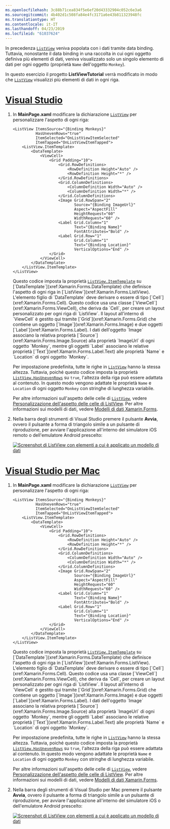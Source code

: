 ```yaml
---
ms.openlocfilehash: 3c88b71cea834f5e6ef20d43332904c052c6e3a6
ms.sourcegitcommit: 4b402d1c508fa84e4fc3171a6e43b811323948fc
ms.translationtype: HT
ms.contentlocale: it-IT
ms.lasthandoff: 04/23/2019
ms.locfileid: "61037624"
---
```

In precedenza [`ListView`](xref:Xamarin.Forms.ListView) veniva popolata con i dati tramite data binding. Tuttavia, nonostante il data binding in una raccolta in cui ogni oggetto definiva più elementi di dati, veniva visualizzato solo un singolo elemento di dati per ogni oggetto (proprietà `Name` dell'oggetto `Monkey`).

In questo esercizio il progetto **ListViewTutorial** verrà modificato in modo che [`ListView`](xref:Xamarin.Forms.ListView) visualizzi più elementi di dati in ogni riga.

# <a name="visual-studiotabvswin"></a>[Visual Studio](#tab/vswin)

1. In **MainPage.xaml** modificare la dichiarazione [`ListView`](xref:Xamarin.Forms.Image) per personalizzare l'aspetto di ogni riga:

    ```xaml
    <ListView ItemsSource="{Binding Monkeys}"
              HasUnevenRows="true"
              ItemSelected="OnListViewItemSelected"
              ItemTapped="OnListViewItemTapped">
        <ListView.ItemTemplate>
            <DataTemplate>
                <ViewCell>
                    <Grid Padding="10">
                        <Grid.RowDefinitions>
                            <RowDefinition Height="Auto" />
                            <RowDefinition Height="*" />
                        </Grid.RowDefinitions>
                        <Grid.ColumnDefinitions>
                            <ColumnDefinition Width="Auto" />
                            <ColumnDefinition Width="*" />
                        </Grid.ColumnDefinitions>
                        <Image Grid.RowSpan="2"
                               Source="{Binding ImageUrl}"
                               Aspect="AspectFill"
                               HeightRequest="60"
                               WidthRequest="60" />
                        <Label Grid.Column="1"
                               Text="{Binding Name}"
                               FontAttributes="Bold" />
                        <Label Grid.Row="1"
                               Grid.Column="1"
                               Text="{Binding Location}"
                               VerticalOptions="End" />
                    </Grid>
                </ViewCell>
            </DataTemplate>
        </ListView.ItemTemplate>
    </ListView>
    ```

    Questo codice imposta la proprietà [`ListView.ItemTemplate`](xref:Xamarin.Forms.ItemsView`1.ItemTemplate) su [`DataTemplate`](xref:Xamarin.Forms.DataTemplate) che definisce l'aspetto di ogni riga in [`ListView`](xref:Xamarin.Forms.ListView). L'elemento figlio di `DataTemplate` deve derivare o essere di tipo [`Cell`](xref:Xamarin.Forms.Cell). Questo codice usa una classe [`ViewCell`](xref:Xamarin.Forms.ViewCell), che deriva da `Cell`, per creare un layout personalizzato per ogni riga di `ListView`. Il layout all'interno di `ViewCell` è gestito qui tramite [`Grid`](xref:Xamarin.Forms.Grid) che contiene un oggetto [`Image`](xref:Xamarin.Forms.Image) e due oggetti [`Label`](xref:Xamarin.Forms.Label). I dati dell'oggetto `Image` associano la relativa proprietà [`Source`](xref:Xamarin.Forms.Image.Source) alla proprietà `ImageUrl` di ogni oggetto `Monkey`, mentre gli oggetti `Label` associano le relative proprietà [`Text`](xref:Xamarin.Forms.Label.Text) alle proprietà `Name` e `Location` di ogni oggetto `Monkey`.

    Per impostazione predefinita, tutte le righe in [`ListView`](xref:Xamarin.Forms.ListView) hanno la stessa altezza. Tuttavia, poiché questo codice imposta la proprietà [`ListView.HasUnevenRows`](xref:Xamarin.Forms.ListView.HasUnevenRows) su `true`, l'altezza della riga può essere adattata al contenuto. In questo modo vengono adattate le proprietà `Name` e `Location` di ogni oggetto `Monkey` con stringhe di lunghezza variabile.

    Per altre informazioni sull'aspetto delle celle di [`ListView`](xref:Xamarin.Forms.ListView), vedere [Personalizzazione dell'aspetto delle celle di ListView](~/xamarin-forms/user-interface/listview/customizing-cell-appearance.md). Per altre informazioni sui modelli di dati, vedere [Modelli di dati Xamarin.Forms](~/xamarin-forms/app-fundamentals/templates/data-templates/index.md).

1. Nella barra degli strumenti di Visual Studio premere il pulsante **Avvia**, ovvero il pulsante a forma di triangolo simile a un pulsante di riproduzione, per avviare l'applicazione all'interno del simulatore iOS remoto o dell'emulatore Android prescelto:

    [![Screenshot di ListView con elementi a cui è applicato un modello di dati](../images/customize-cell-appearance.png "ListView con dati a cui è applicato un modello")](../images/customize-cell-appearance-large.png#lightbox "ListView con dati a cui è applicato un modello")

# <a name="visual-studio-for-mactabvsmac"></a>[Visual Studio per Mac](#tab/vsmac)

1. In **MainPage.xaml** modificare la dichiarazione [`ListView`](xref:Xamarin.Forms.Image) per personalizzare l'aspetto di ogni riga:

    ```xaml
    <ListView ItemsSource="{Binding Monkeys}"
              HasUnevenRows="true"
              ItemSelected="OnListViewItemSelected"
              ItemTapped="OnListViewItemTapped">
        <ListView.ItemTemplate>
            <DataTemplate>
                <ViewCell>
                    <Grid Padding="10">
                        <Grid.RowDefinitions>
                            <RowDefinition Height="Auto" />
                            <RowDefinition Height="*" />
                        </Grid.RowDefinitions>
                        <Grid.ColumnDefinitions>
                            <ColumnDefinition Width="Auto" />
                            <ColumnDefinition Width="*" />
                        </Grid.ColumnDefinitions>
                        <Image Grid.RowSpan="2"
                               Source="{Binding ImageUrl}"
                               Aspect="AspectFill"
                               HeightRequest="60"
                               WidthRequest="60" />
                        <Label Grid.Column="1"
                               Text="{Binding Name}"
                               FontAttributes="Bold" />
                        <Label Grid.Row="1"
                               Grid.Column="1"
                               Text="{Binding Location}"
                               VerticalOptions="End" />
                    </Grid>
                </ViewCell>
            </DataTemplate>
        </ListView.ItemTemplate>
    </ListView>
    ```

    Questo codice imposta la proprietà [`ListView.ItemTemplate`](xref:Xamarin.Forms.ItemsView`1.ItemTemplate) su [`DataTemplate`](xref:Xamarin.Forms.DataTemplate) che definisce l'aspetto di ogni riga in [`ListView`](xref:Xamarin.Forms.ListView). L'elemento figlio di `DataTemplate` deve derivare o essere di tipo [`Cell`](xref:Xamarin.Forms.Cell). Questo codice usa una classe [`ViewCell`](xref:Xamarin.Forms.ViewCell), che deriva da `Cell`, per creare un layout personalizzato per ogni riga di `ListView`. Il layout all'interno di `ViewCell` è gestito qui tramite [`Grid`](xref:Xamarin.Forms.Grid) che contiene un oggetto [`Image`](xref:Xamarin.Forms.Image) e due oggetti [`Label`](xref:Xamarin.Forms.Label). I dati dell'oggetto `Image` associano la relativa proprietà [`Source`](xref:Xamarin.Forms.Image.Source) alla proprietà `ImageUrl` di ogni oggetto `Monkey`, mentre gli oggetti `Label` associano le relative proprietà [`Text`](xref:Xamarin.Forms.Label.Text) alle proprietà `Name` e `Location` di ogni oggetto `Monkey`.

    Per impostazione predefinita, tutte le righe in [`ListView`](xref:Xamarin.Forms.ListView) hanno la stessa altezza. Tuttavia, poiché questo codice imposta la proprietà [`ListView.HasUnevenRows`](xref:Xamarin.Forms.ListView.HasUnevenRows) su `true`, l'altezza della riga può essere adattata al contenuto. In questo modo vengono adattate le proprietà `Name` e `Location` di ogni oggetto `Monkey` con stringhe di lunghezza variabile.

    Per altre informazioni sull'aspetto delle celle di [`ListView`](xref:Xamarin.Forms.ListView), vedere [Personalizzazione dell'aspetto delle celle di ListView](~/xamarin-forms/user-interface/listview/customizing-cell-appearance.md). Per altre informazioni sui modelli di dati, vedere [Modelli di dati Xamarin.Forms](~/xamarin-forms/app-fundamentals/templates/data-templates/index.md).

1. Nella barra degli strumenti di Visual Studio per Mac premere il pulsante **Avvia**, ovvero il pulsante a forma di triangolo simile a un pulsante di riproduzione, per avviare l'applicazione all'interno del simulatore iOS o dell'emulatore Android prescelto:

    [![Screenshot di ListView con elementi a cui è applicato un modello di dati](../images/customize-cell-appearance.png "ListView con dati a cui è applicato un modello")](../images/customize-cell-appearance-large.png#lightbox "ListView con dati a cui è applicato un modello")
